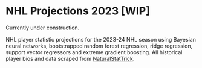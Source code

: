 # NHL Projections 2023 [WIP]
Currently under construction.

NHL player statistic projections for the 2023-24 NHL season using Bayesian neural networks, bootstrapped random forest regression, ridge regression, support vector regressors and extreme gradient boosting. All historical player bios and data scraped from [NaturalStatTrick](https://www.naturalstattrick.com "NST Homepage").
